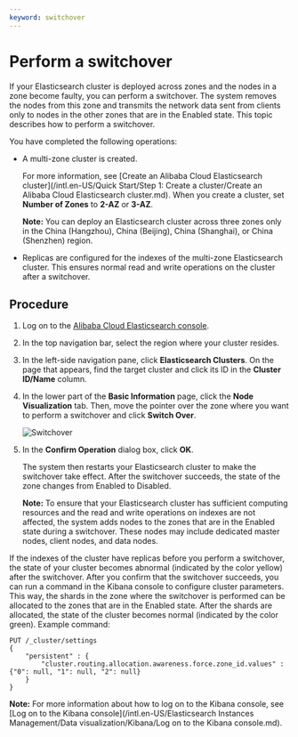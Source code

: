 ```yaml
---
keyword: switchover
---
```


# Perform a switchover

If your Elasticsearch cluster is deployed across zones and the nodes in a zone become faulty, you can perform a switchover. The system removes the nodes from this zone and transmits the network data sent from clients only to nodes in the other zones that are in the Enabled state. This topic describes how to perform a switchover.

You have completed the following operations:

-   A multi-zone cluster is created.

    For more information, see [Create an Alibaba Cloud Elasticsearch cluster](/intl.en-US/Quick Start/Step 1: Create a cluster/Create an Alibaba Cloud Elasticsearch cluster.md). When you create a cluster, set **Number of Zones** to **2-AZ** or **3-AZ**.

    **Note:** You can deploy an Elasticsearch cluster across three zones only in the China \(Hangzhou\), China \(Beijing\), China \(Shanghai\), or China \(Shenzhen\) region.

-   Replicas are configured for the indexes of the multi-zone Elasticsearch cluster. This ensures normal read and write operations on the cluster after a switchover.

## Procedure

1.  Log on to the [Alibaba Cloud Elasticsearch console](https://elasticsearch.console.aliyun.com/#/home).

2.  In the top navigation bar, select the region where your cluster resides.

3.  In the left-side navigation pane, click **Elasticsearch Clusters**. On the page that appears, find the target cluster and click its ID in the **Cluster ID/Name** column.

4.  In the lower part of the **Basic Information** page, click the **Node Visualization** tab. Then, move the pointer over the zone where you want to perform a switchover and click **Switch Over**.

    ![Switchover](https://static-aliyun-doc.oss-accelerate.aliyuncs.com/assets/img/en-US/8900628061/p88646.png)

5.  In the **Confirm Operation** dialog box, click **OK**.

    The system then restarts your Elasticsearch cluster to make the switchover take effect. After the switchover succeeds, the state of the zone changes from Enabled to Disabled.

    **Note:** To ensure that your Elasticsearch cluster has sufficient computing resources and the read and write operations on indexes are not affected, the system adds nodes to the zones that are in the Enabled state during a switchover. These nodes may include dedicated master nodes, client nodes, and data nodes.


If the indexes of the cluster have replicas before you perform a switchover, the state of your cluster becomes abnormal \(indicated by the color yellow\) after the switchover. After you confirm that the switchover succeeds, you can run a command in the Kibana console to configure cluster parameters. This way, the shards in the zone where the switchover is performed can be allocated to the zones that are in the Enabled state. After the shards are allocated, the state of the cluster becomes normal \(indicated by the color green\). Example command:

```
PUT /_cluster/settings
{
    "persistent" : {
        "cluster.routing.allocation.awareness.force.zone_id.values" : {"0": null, "1": null, "2": null}
    }
}
```

**Note:** For more information about how to log on to the Kibana console, see [Log on to the Kibana console](/intl.en-US/Elasticsearch Instances Management/Data visualization/Kibana/Log on to the Kibana console.md).

